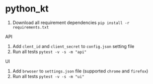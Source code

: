 # python_kt

1. Download all requirement dependencies `pip install -r requirements.txt`

API

1. Add `clent_id` and `client_secret` to `config.json` setting file
2. Run all tests `pytest -v -s -m "api"`

UI

1. Add `brwoser` to `settings.json` file (supported `chrome` and `firefox`)
2. Run all tests `pytest -v -s -m "ui"`